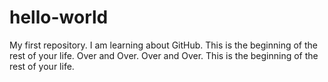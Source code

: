 # hello-world
My first repository. I am learning about GitHub.
This is the beginning of the rest of your life. 
Over and Over. 
Over and Over. 
This is the beginning of the rest of your life. 
